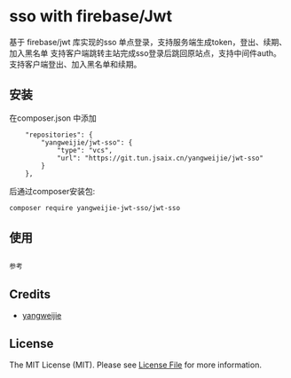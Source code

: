 # sso with firebase/Jwt

基于 firebase/jwt 库实现的sso 单点登录，支持服务端生成token，登出、续期、加入黑名单
支持客户端跳转主站完成sso登录后跳回原站点，支持中间件auth。支持客户端登出、加入黑名单和续期。

## 安装

在composer.json 中添加 
~~~
    "repositories": {
        "yangweijie/jwt-sso": {
            "type": "vcs",
            "url": "https://git.tun.jsaix.cn/yangweijie/jwt-sso"
        }
    },
~~~

后通过composer安装包:

```bash
composer require yangweijie-jwt-sso/jwt-sso
```

## 使用

```php

参考 

```


## Credits

- [yangweijie](https://git.tun.jsaix.cn/yangweijie/jwt-sso)

## License

The MIT License (MIT). Please see [License File](LICENSE.md) for more information.
